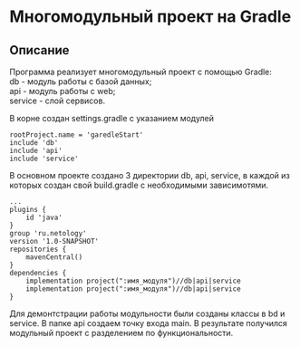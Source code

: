 # Многомодульный проект на Gradle
## Описание
Программа реализует многомодульный проект с помощью Gradle:  
db - модуль работы с базой данных;  
api - модуль работы с web;  
service - слой сервисов.  

В корне создан settings.gradle с указанием модулей
```
rootProject.name = 'garedleStart'
include 'db'
include 'api'
include 'service'
```

В основном проекте создано 3 директории db, api, service, в каждой из которых создан свой build.gradle с необходимыми зависимотями.
```
...
plugins {
    id 'java'
}
group 'ru.netology'
version '1.0-SNAPSHOT'
repositories {
    mavenCentral()
}
dependencies {
    implementation project(":имя_модуля")//db|api|service
    implementation project(":имя_модуля")//db|api|service
}
``` 

Для демонтстрации работы модульности были созданы классы в bd и service. 
В папке api создаем точку входа main.
В результате получился модульный проект с разделением по функциональности.
